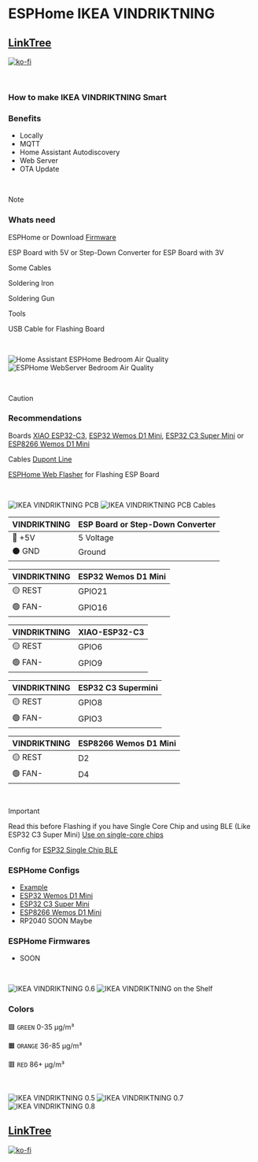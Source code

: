 # ESPHome IKEA VINDRIKTNING

## [LinkTree](https://linktr.ee/DzurisHome)

[![ko-fi](https://ko-fi.com/img/githubbutton_sm.svg)](https://ko-fi.com/DzurisHome)

</br>

### How to make IKEA VINDRIKTNING Smart

### Benefits
- Locally
- MQTT
- Home Assistant Autodiscovery
- Web Server
- OTA Update

</br>

> [!NOTE]
> ### Whats need
> 
> ESPHome or Download [Firmware](https://github.com/DzurisHome/ESPHome-IKEA-VINDRIKTNING/blob/main/README.md#esphome-firmwares)
> 
> ESP Board with 5V or Step-Down Converter for ESP Board with 3V
> 
> Some Cables
> 
> Soldering Iron
> 
> Soldering Gun
> 
> Tools
>
> USB Cable for Flashing Board

</br>

![Home Assistant ESPHome Bedroom Air Quality](https://github.com/DzurisHome/ESPHome-IKEA-VINDRIKTNING/blob/main/Images/Home%20Assistant%20ESPHome%20Bedroom%20Air%20Quality.png)
![ESPHome WebServer Bedroom Air Quality](https://github.com/DzurisHome/ESPHome-IKEA-VINDRIKTNING/blob/main/Images/ESPHome%20WebServer%20Bedroom%20Air%20Quality.png)

</br>

> [!CAUTION]
> ### Recommendations
>
> Boards [XIAO ESP32-C3](https://s.click.aliexpress.com/e/_Dd9y9cz), [ESP32 Wemos D1 Mini](https://s.click.aliexpress.com/e/_DFpDpnJ), [ESP32 C3 Super Mini](https://s.click.aliexpress.com/e/_DlP529f) or [ESP8266 Wemos D1 Mini](https://s.click.aliexpress.com/e/_Dm8FxHL)
> 
> Cables [Dupont Line](https://s.click.aliexpress.com/e/_DFdLicl)
>
> [ESPHome Web Flasher](https://web.esphome.io/) for Flashing ESP Board

</br>

![IKEA VINDRIKTNING PCB](https://github.com/DzurisHome/ESPHome-IKEA-VINDRIKTNING/blob/main/Images/IKEA%20VINDRIKTNING%20PCB.png)
![IKEA VINDRIKTNING PCB Cables](https://github.com/DzurisHome/ESPHome-IKEA-VINDRIKTNING/blob/main/Images/IKEA%20VINDRIKTNING%20PCB%20Cables.png)

| VINDRIKTNING | ESP Board or Step-Down Converter |
|--------------|----------------------------------|
| 🔴 +5V       | 5 Voltage                        |
| ⚫ GND       | Ground                           |

| VINDRIKTNING | ESP32 Wemos D1 Mini |
|--------------|---------------------|
| 🟡 REST      | GPIO21              |
| 🟢 FAN-      | GPIO16              |

| VINDRIKTNING | XIAO-ESP32-C3 |
|--------------|---------------|
| 🟡 REST      | GPIO6         |
| 🟢 FAN-      | GPIO9         |

| VINDRIKTNING | ESP32 C3 Supermini |
|--------------|--------------------|
| 🟡 REST      | GPIO8              |
| 🟢 FAN-      | GPIO3              |

| VINDRIKTNING | ESP8266 Wemos D1 Mini |
|--------------|-----------------------|
| 🟡 REST      | D2                    |
| 🟢 FAN-      | D4                    |

</br>

> [!IMPORTANT]
> Read this before Flashing if you have Single Core Chip and using BLE (Like ESP32 C3 Super Mini) [Use on single-core chips](https://esphome.io/components/esp32_ble_tracker.html#use-on-single-core-chips)
> 
> Config for [ESP32 Single Chip BLE](https://github.com/DzurisHome/ESPHome-IKEA-VINDRIKTNING/blob/main/ESPHome%20Config/esp32_single_core_ble.yaml)

### ESPHome Configs
- [Example](https://github.com/DzurisHome/ESPHome-IKEA-VINDRIKTNING/blob/main/ESPHome%20Config/example.yaml)
- [ESP32 Wemos D1 Mini](https://github.com/DzurisHome/ESPHome-IKEA-VINDRIKTNING/blob/main/ESPHome%20Config/esp32_wemos_d1_mini.yaml)
- [ESP32 C3 Super Mini](https://github.com/DzurisHome/ESPHome-IKEA-VINDRIKTNING/blob/main/ESPHome%20Config/esp32_c3_super_mini.yaml)
- [ESP8266 Wemos D1 Mini](https://github.com/DzurisHome/ESPHome-IKEA-VINDRIKTNING/blob/main/ESPHome%20Config/esp8266_wemos_d1_mini.yaml)
- RP2040 SOON Maybe

### ESPHome Firmwares
- SOON

</br>

![IKEA VINDRIKTNING 0.6](https://github.com/DzurisHome/ESPHome-IKEA-VINDRIKTNING/blob/main/Images/IKEA%20VINDRIKTNING%200.6.png)
![IKEA VINDRIKTNING on the Shelf](https://github.com/DzurisHome/ESPHome-IKEA-VINDRIKTNING/blob/main/Images/IKEA%20VINDRIKTNING%20on%20the%20Shelf.png)

### Colors
🟩 `GREEN` 0-35 μg/m³

🟧 `ORANGE` 36-85 μg/m³

🟥 `RED` 86+ μg/m³

</br>

![IKEA VINDRIKTNING 0.5](https://github.com/DzurisHome/ESPHome-IKEA-VINDRIKTNING/blob/main/Images/IKEA%20VINDRIKTNING%200.5.png)
![IKEA VINDRIKTNING 0.7](https://github.com/DzurisHome/ESPHome-IKEA-VINDRIKTNING/blob/main/Images/IKEA%20VINDRIKTNING%200.7.png)
![IKEA VINDRIKTNING 0.8](https://github.com/DzurisHome/ESPHome-IKEA-VINDRIKTNING/blob/main/Images/IKEA%20VINDRIKTNING%200.8.png)

## [LinkTree](https://linktr.ee/DzurisHome)

[![ko-fi](https://ko-fi.com/img/githubbutton_sm.svg)](https://ko-fi.com/DzurisHome)
